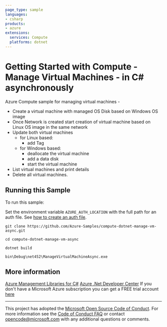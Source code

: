 ```yaml
---
page_type: sample
languages:
- csharp
products:
- azure
extensions:
  services: Compute
  platforms: dotnet
---
```


# Getting Started with Compute - Manage Virtual Machines - in C# asynchronously #

 Azure Compute sample for managing virtual machines -
  - Create a virtual machine with managed OS Disk based on Windows OS image
  - Once Network is created start creation of virtual machine based on Linux OS image in the same network
  - Update both virtual machines
    - for Linux based:
      - add Tag
    - for Windows based:
      - deallocate the virtual machine
      - add a data disk
      - start the virtual machine
  - List virtual machines and print details
  - Delete all virtual machines.


## Running this Sample ##

To run this sample:

Set the environment variable `AZURE_AUTH_LOCATION` with the full path for an auth file. See [how to create an auth file](https://github.com/Azure/azure-libraries-for-net/blob/master/AUTH.md).

    git clone https://github.com/Azure-Samples/compute-dotnet-manage-vm-async.git

    cd compute-dotnet-manage-vm-async

    dotnet build

    bin\Debug\net452\ManageVirtualMachineAsync.exe

## More information ##

[Azure Management Libraries for C#](https://github.com/Azure/azure-sdk-for-net/tree/Fluent)
[Azure .Net Developer Center](https://azure.microsoft.com/en-us/develop/net/)
If you don't have a Microsoft Azure subscription you can get a FREE trial account [here](http://go.microsoft.com/fwlink/?LinkId=330212)

---

This project has adopted the [Microsoft Open Source Code of Conduct](https://opensource.microsoft.com/codeofconduct/). For more information see the [Code of Conduct FAQ](https://opensource.microsoft.com/codeofconduct/faq/) or contact [opencode@microsoft.com](mailto:opencode@microsoft.com) with any additional questions or comments.